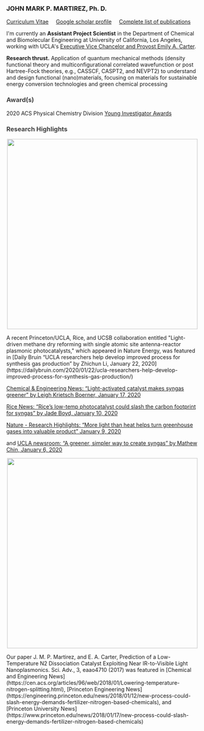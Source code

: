 ### JOHN MARK P. MARTIREZ, Ph. D. 

[Curriculum Vitae](https://martirez.github.io/MARTIREZ-JMP-CV.pdf)  &nbsp;&nbsp;&nbsp; [Google scholar profile](https://scholar.google.com/citations?user=_PiDROMAAAAJ&hl=en) &nbsp;&nbsp;&nbsp; [Complete list of publications](publist.md)

I'm currently an <b>Assistant Project Scientist</b> in the Department of Chemical and Biomolecular Engineering 
at University of California, Los Angeles, working with UCLA's [Executive Vice Chancelor and Provost Emily A. Carter](https://research.seas.ucla.edu/carter/). 

<b>Research thrust.</b> Application of quantum mechanical methods (density functional theory and multiconfigurational correlated wavefunction or post Hartree-Fock theories, e.g., CASSCF, CASPT2, and NEVPT2) to understand and design functional (nano)materials, focusing on materials for sustainable energy conversion technologies and green chemical processing

### <span style="color:#404040">Award(s)</span>
2020 ACS Physical Chemistry Division [Young Investigator Awards](http://phys-acs.org/postdocs/2020.html)

### <span style="color:#404040">Research Highlights</span>

<p align="center">
<img src="https://martirez.github.io/TOC-NatEnergy2020.png" width="500">
</p>
A recent Princeton/UCLA, Rice, and UCSB collaboration entitled "Light-driven methane dry reforming with single atomic site antenna-reactor plasmonic photocatalysts," which appeared in Nature Energy, was featured in
[Daily Bruin “UCLA researchers help develop improved process for synthesis gas production” by Zhichun Li, January 22, 2020](https://dailybruin.com/2020/01/22/ucla-researchers-help-develop-improved-process-for-synthesis-gas-production/) 

[Chemical & Engineering News: “Light-activated catalyst makes syngas greener” by Leigh Krietsch Boerner, January 17, 2020](https://cen.acs.org/synthesis/catalysis/Light-activated-catalyst-makes-syngas/98/i3)

[Rice News: “Rice’s low-temp photocatalyst could slash the carbon footprint for syngas” by Jade Boyd, January 10, 2020](http://news.rice.edu/2020/01/10/gasification-goes-green-2/)

[Nature - Research Highlights: “More light than heat helps turn greenhouse gases into valuable product” January 9, 2020](https://www.nature.com/articles/d41586-020-00027-2)

and
[UCLA newsroom: “A greener, simpler way to create syngas” by Mathew Chin, January 6, 2020](https://samueli.ucla.edu/a-greener-simpler-way-to-create-syngas/)


<p align="center">
<img src="https://martirez.github.io/Carter-Martirez-figure-v2.png" width="500">
</p>
Our paper J. M. P. Martirez, and E. A. Carter, Prediction of a Low-Temperature N2 Dissociation Catalyst Exploiting Near IR-to-Visible Light Nanoplasmonics. Sci. Adv., 3, eaao4710 (2017) was featured in [Chemical and Engineering News](https://cen.acs.org/articles/96/web/2018/01/Lowering-temperature-nitrogen-splitting.html), [Princeton Engineering News](https://engineering.princeton.edu/news/2018/01/12/new-process-could-slash-energy-demands-fertilizer-nitrogen-based-chemicals), and [Princeton University News](https://www.princeton.edu/news/2018/01/17/new-process-could-slash-energy-demands-fertilizer-nitrogen-based-chemicals)











